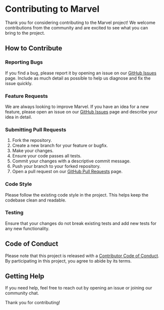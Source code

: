 # Contributing to Marvel

Thank you for considering contributing to the Marvel project! We welcome contributions from the community and are excited to see what you can bring to the project.

## How to Contribute

### Reporting Bugs

If you find a bug, please report it by opening an issue on our [GitHub Issues](https://github.com/your-repo/marvel/issues) page. Include as much detail as possible to help us diagnose and fix the issue quickly.

### Feature Requests

We are always looking to improve Marvel. If you have an idea for a new feature, please open an issue on our [GitHub Issues](https://github.com/your-repo/marvel/issues) page and describe your idea in detail.

### Submitting Pull Requests

1. Fork the repository.
2. Create a new branch for your feature or bugfix.
3. Make your changes.
4. Ensure your code passes all tests.
5. Commit your changes with a descriptive commit message.
6. Push your branch to your forked repository.
7. Open a pull request on our [GitHub Pull Requests](https://github.com/your-repo/marvel/pulls) page.

### Code Style

Please follow the existing code style in the project. This helps keep the codebase clean and readable.

### Testing

Ensure that your changes do not break existing tests and add new tests for any new functionality.

## Code of Conduct

Please note that this project is released with a [Contributor Code of Conduct](CODE_OF_CONDUCT.md). By participating in this project, you agree to abide by its terms.

## Getting Help

If you need help, feel free to reach out by opening an issue or joining our community chat.

Thank you for contributing!

